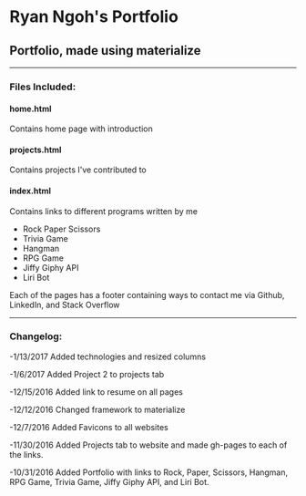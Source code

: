 # Ryan Ngoh's Portfolio
## Portfolio, made using materialize
___
### Files Included:
#### **home.html**

Contains home page with introduction

#### **projects.html**

Contains projects I've contributed to
	
#### **index.html**

Contains links to different programs written by me
+ Rock Paper Scissors
+ Trivia Game
+ Hangman
+ RPG Game
+ Jiffy Giphy API
+ Liri Bot

Each of the pages has a footer containing ways to contact me via Github, LinkedIn, and Stack Overflow


___

### Changelog:
-1/13/2017 Added technologies and resized columns

-1/6/2017 Added Project 2 to projects tab

-12/15/2016 Added link to resume on all pages

-12/12/2016 Changed framework to materialize

-12/7/2016 Added Favicons to all websites

-11/30/2016 Added Projects tab to website and made gh-pages to each of the links.

-10/31/2016 Added Portfolio with links to Rock, Paper, Scissors, Hangman, RPG Game, Trivia Game, Jiffy Giphy API, and Liri Bot.


